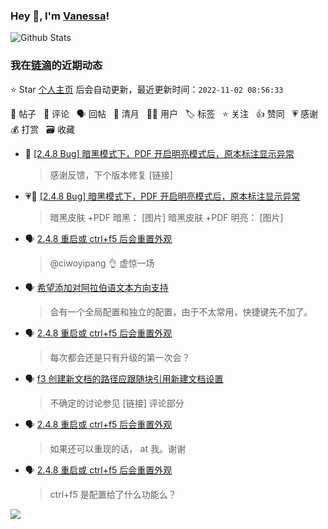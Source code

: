 ### Hey 👋, I'm [Vanessa](http://vanessa.b3log.org/)!

![Github Stats](https://github-readme-stats.vercel.app/api?username=Vanessa219&show_icons=true)

<!--events start -->

### 我在[链滴](https://ld246.com)的近期动态

⭐️ Star [个人主页](https://github.com/Vanessa219/Vanessa219) 后会自动更新，最近更新时间：`2022-11-02 08:56:33`

📝 帖子 &nbsp; 💬 评论 &nbsp; 🗣 回帖 &nbsp; 🌙 清月 &nbsp; 👨‍💻 用户 &nbsp; 🏷️ 标签 &nbsp; ⭐️ 关注 &nbsp; 👍 赞同 &nbsp; 💗 感谢 &nbsp; 💰 打赏 &nbsp; 🗃 收藏

* 💬 [[2.4.8 Bug] 暗黑模式下，PDF 开启明亮模式后，原本标注显示异常](https://ld246.com/article/1667273118053/comment/1667300730764#comments)

  > 感谢反馈，下个版本修复 [链接]
* 💗📝 [[2.4.8 Bug] 暗黑模式下，PDF 开启明亮模式后，原本标注显示异常](https://ld246.com/article/1667273118053)

  > 暗黑皮肤 +PDF 暗黑： [图片] 暗黑皮肤 +PDF 明亮： [图片]
* 🗣 [2.4.8 重启或 ctrl+f5 后会重置外观](https://ld246.com/article/1667226325617/comment/1667264316189#comments)

  > @ciwoyipang 👌 虚惊一场
* 🗣 [希望添加对阿拉伯语文本方向支持](https://ld246.com/article/1667176292033/comment/1667272802782#comments)

  > 会有一个全局配置和独立的配置，由于不太常用，快捷键先不加了。
* 🗣 [2.4.8 重启或 ctrl+f5 后会重置外观](https://ld246.com/article/1667226325617/comment/1667264316189#comments)

  > 每次都会还是只有升级的第一次会？
* 🗣 [f3 创建新文档的路径应跟随块引用新建文档设置](https://ld246.com/article/1667119635078/comment/1667219906082#comments)

  > 不确定的讨论参见 [链接] 评论部分
* 🗣 [2.4.8 重启或 ctrl+f5 后会重置外观](https://ld246.com/article/1667226325617/comment/1667227426898#comments)

  > 如果还可以重现的话， at 我。谢谢
* 🗣 [2.4.8 重启或 ctrl+f5 后会重置外观](https://ld246.com/article/1667226325617/comment/1667229025623#comments)

  > ctrl+f5 是配置给了什么功能么？


<!--events end -->

<a title="Hits" target="_blank" href="https://github.com/Vanessa219/Vanessa219"><img src="https://hits.b3log.org/Vanessa219/Vanessa219.svg"></a>
